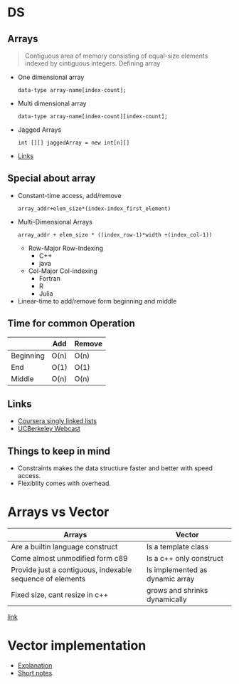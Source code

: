 # DS

## Arrays 
> Contiguous area of memory consisting of equal-size elements indexed by cintiguous integers.
> Defining array
+ One dimensional array
    ```
    data-type array-name[index-count];
    ```
+ Multi dimensional array
    ```
    data-type array-name[index-count][index-count];
    ```
+ Jagged Arrays
    ```
    int [][] jaggedArray = new int[n][]
    ```
+ [Links](#Links)


## Special about array
+ Constant-time access, add/remove
    ``` 
    array_addr+elem_size*(index-index_first_element)
    ```
+ Multi-Dimensional Arrays
    ```
    array_addr + elem_size * ((index_row-1)*width +(index_col-1))
    ```
    + Row-Major Row-Indexing
        + C++
        + java
    + Col-Major Col-indexing
        + Fortran
        + R
        + Julia
+ Linear-time to add/remove form beginning and middle

## Time for common Operation
|           |Add    |Remove |
|-----------|-------|-------|
|Beginning  |O(n)   |O(n)   |
|End        |O(1)   |O(1)   |
|Middle     |O(n)   |O(n)   |


## Links
+ [Coursera singly linked lists](https://www.coursera.org/lecture/data-structures/singly-linked-lists-kHhgK)
+ [UCBerkeley Webcast](https://archive.org/details/ucberkeley_webcast_Wp8oiO_CZZE)

## Things to keep in mind
+ Constraints makes the data structiure faster and better with speed access.
+ Flexiblity comes with overhead.

# Arrays vs Vector
|       Arrays         |        Vector    |
|-------------------|------------------|
|Are a builtin language construct | Is a template class|
|Come almost unmodified form c89| Is a c++ only construct|
|Provide just a contiguous, indexable sequence of elements|Is implemented as dynamic array |
|Fixed size, cant resize in c++|grows and shrinks dynamically|
[link](https://stackoverflow.com/a/15079462)

# Vector implementation
+ [Explanation](https://codereview.stackexchange.com/a/60502)
+ [Short notes](https://codereview.stackexchange.com/a/60488)